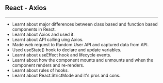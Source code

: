 ## React - Axios
<hr>

- Learnt about major differences between class based and function based components in React.
- Learnt about Axios and used it.
- Learnt about API calling uing Axios.
- Made web request to Random User API and captured data from API.
- Used useState() hook to declare and update variables.
- Learnt about useEffect hook and lifecycle events.
- Learnt about how the component mounts and unmounts and when the component renders and re-renders.
- Learnt about rules of hooks.
- Learnt about React.StrictMode and it's pros and cons.
